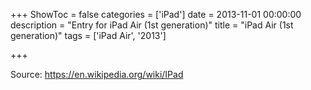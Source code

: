 +++
ShowToc = false
categories = ['iPad']
date = 2013-11-01 00:00:00
description = "Entry for iPad Air (1st generation)"
title = "iPad Air (1st generation)"
tags = ['iPad Air', '2013']

+++

Source: https://en.wikipedia.org/wiki/IPad

